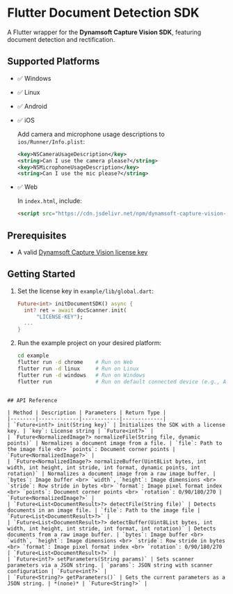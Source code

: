 # Flutter Document Detection SDK
A Flutter wrapper for the **Dynamsoft Capture Vision SDK**, featuring document detection and rectification.

## Supported Platforms
- ✅ Windows
- ✅ Linux
- ✅ Android
- ✅ iOS
    
    Add camera and microphone usage descriptions to `ios/Runner/Info.plist`:
    
    ```xml
    <key>NSCameraUsageDescription</key>
    <string>Can I use the camera please?</string>
    <key>NSMicrophoneUsageDescription</key>
    <string>Can I use the mic please?</string>
    ```

- ✅ Web
        
    In `index.html`, include:

    ```html
    <script src="https://cdn.jsdelivr.net/npm/dynamsoft-capture-vision-bundle@2.6.1000/dist/dcv.bundle.min.js"></script>
    ```


## Prerequisites
- A valid [Dynamsoft Capture Vision license key](https://www.dynamsoft.com/customer/license/trialLicense/?product=dcv&package=cross-platform)

## Getting Started
1. Set the license key in `example/lib/global.dart`:

    ```dart
    Future<int> initDocumentSDK() async {
      int? ret = await docScanner.init(
          "LICENSE-KEY");
      ...
    }
    ```
2. Run the example project on your desired platform:

    ```bash
    cd example
    flutter run -d chrome    # Run on Web
    flutter run -d linux     # Run on Linux
    flutter run -d windows   # Run on Windows
    flutter run              # Run on default connected device (e.g., Android)
    ```
```

## API Reference

| Method | Description | Parameters | Return Type |
|--------|-------------|------------|-------------|
| `Future<int?> init(String key)` | Initializes the SDK with a license key. | `key`: License string | `Future<int?>` |
| `Future<NormalizedImage?> normalizeFile(String file, dynamic points)` | Normalizes a document image from a file. | `file`: Path to the image file <br> `points`: Document corner points | `Future<NormalizedImage?>` |
| `Future<NormalizedImage?> normalizeBuffer(Uint8List bytes, int width, int height, int stride, int format, dynamic points, int rotation)` | Normalizes a document image from a raw image buffer. | `bytes`: Image buffer <br> `width`, `height`: Image dimensions <br> `stride`: Row stride in bytes <br> `format`: Image pixel format index <br> `points`: Document corner points <br> `rotation`: 0/90/180/270 | `Future<NormalizedImage?>` |
| `Future<List<DocumentResult>?> detectFile(String file)` | Detects documents in an image file. | `file`: Path to the image file | `Future<List<DocumentResult>?>` |
| `Future<List<DocumentResult>?> detectBuffer(Uint8List bytes, int width, int height, int stride, int format, int rotation)` | Detects documents from a raw image buffer. | `bytes`: Image buffer <br> `width`, `height`: Image dimensions <br> `stride`: Row stride in bytes <br> `format`: Image pixel format index <br> `rotation`: 0/90/180/270 | `Future<List<DocumentResult>?>` |
| `Future<int?> setParameters(String params)` | Sets scanner parameters via a JSON string. | `params`: JSON string with scanner configuration | `Future<int?>` |
| `Future<String?> getParameters()` | Gets the current parameters as a JSON string. | *(none)* | `Future<String?>` |


